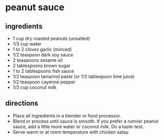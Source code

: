 # peanut sauce

## ingredients

- 1 cup dry roasted peanuts (unsalted)
- 1/3 cup water
- 1 to 2 cloves garlic (minced)
- 1/2 teaspoon dark soy sauce
- 2 teaspoons sesame oil
- 2 tablespoons brown sugar
- 1 to 2 tablespoons fish sauce
- 1/2 teaspoon tamarind paste (or 1/2 tablespoon lime juice)
- 1/2 teaspoon cayenne pepper
- 1/3 cup coconut milk

## directions
- Place all ingredients in a blender or food processor.
- Blend or process until sauce is smooth. If you prefer a runnier peanut sauce, add a little more water or coconut milk. Do a taste-test.
- Serve warm or at room temperature with chicken satay.
